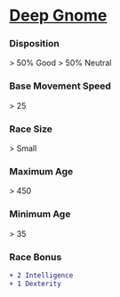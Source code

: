 # **[Deep Gnome](https://www.dndbeyond.com/races/gnome#DeepGnome)**
### **Disposition**
\> 50% Good
\> 50% Neutral
### **Base Movement Speed**
\> 25
### **Race Size**
\> Small
### **Maximum Age**
\> 450
### **Minimum Age**
\> 35
### **Race Bonus**
```diff
+ 2 Intelligence
+ 1 Dexterity
```
